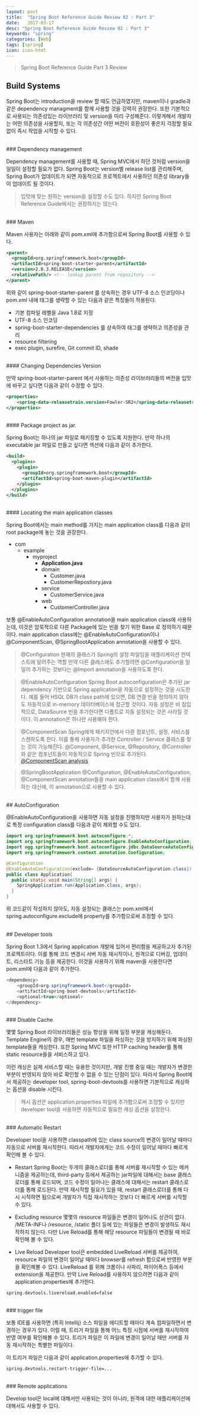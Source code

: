 ```yaml
---
layout: post
title:  "Spring Boot Reference Guide Review 02 : Part 3"
date:   2017-03-17
desc: "Spring Boot Reference Guide Review 02 : Part 3"
keywords: "spring"
categories: [Web]
tags: [spring]
icon: icon-html
---
```


> Spring Boot Reference Guide Part 3 Review

## Build Systems

 Spring Boot는 introduction을 review 할 때도 언급하였지만, maven이나 gradle과 같은 dependency managment를 함께 사용할 것을 강력히 권장한다. 또한 기본적으로 사용되는 의존성있는 라이브러리 및 version을 미리 구성해준다. 이렇게해서 개발자는 어떤 의존성을 사용할지, 또는 각 의존성간 어떤 버전이 호환성이 좋은지 걱정할 필요없이 즉시 작업을 시작할 수 있다.

<br>
### Dependency management

 Dependency management를 사용할 때, Spring MVC에서 하던 것처럼 version을 일일이 설정할 필요가 없다. Spring Boot는 version별 release list를 관리해주며, Spring Boot가 업데이트가 되면 자동적으로 프로젝트에서 사용하던 의존성 library들이 업데이트 될 것이다.

 > 입맛에 맞는 원하는 version을 설정할 수도 있다. 하지만 Spring Boot Reference Guide에서는 권장하지는 않는다.

<br>
### Maven

 Maven 사용자는 아래와 같이 pom.xml에 추가함으로써 Spring Boot를 사용할 수 있다.

~~~xml
<parent>
  <groupId>org.springframework.boot</groupId>
  <artifactId>spring-boot-starter-parent</artifactId>
  <version>2.0.3.RELEASE</version>
  <relativePath/> <!-- lookup parent from repository -->
</parent>
~~~

 위와 같이  spring-boot-starter-parent 를 상속하는 경우 UTF-8 소스 인코딩이나 pom.xml 내에 <version> 태그를 생략할 수 있는 다음과 같은 특징들이 적용된다.

 * 기본 컴파일 레벨을 Java 1.8로 지정
 * UTF-8 소스 인코딩
 * spring-boot-starter-dependencies 를 상속하여 <version> 태그를 생략하고 의존성을 관리
 * resource filtering
 * exec plugin, surefire, Git commit ID, shade

<br>
#### Changing Dependencies Version

만약 spring-boot-starter-parent 에서 사용하는 의존성 라이브러리들의 버전을 입맛에 바꾸고 싶다면 다음과 같이 수정할 수 있다.

~~~xml
<properties>
	<spring-data-releasetrain.version>Fowler-SR2</spring-data-releasetrain.version>
</properties>
~~~

<br>
#### Package project as jar.

 Spring Boot는 하나의 jar 파일로 패키징할 수 있도록 지원한다. 만약 하나의 executable jar 파일로 만들고 싶다면 <plugins> 섹션에 다음과 같이 추가한다.

 ~~~xml
 <build>
   <plugins>
     <plugin>
       <groupId>org.springframework.boot</groupId>
       <artifactId>spring-boot-maven-plugin</artifactId>
     </plugin>
   </plugins>
 </build>
 ~~~

<br>
#### Locating the main application classes

 Spring Boot에서는 main method를 가지는 main application class를 다음과 같이 root package에 놓는 것을 권장한다.

 - com
   - example
      - myproject
        - **Application.java**
        - domain
          - Customer.java
          - CustomerRepostiory.java
        - service
          - CustomerService.java
        - web
          - CustomerController.java


 보통 @EnableAutoConfiguration annotation을 main application class에 사용하는데, 이것은 암묵적으로 다른 Package에 있는 빈을 찾기 위한 Base 로 정의하기 때문이다. main application class에는 @EnableAutoConfiguration이나 @ComponentScan, @SpringBootApplication annotation을 사용할 수 있다.

 > @Configuration
  현재의 클래스가 Spring의 설정 파일임을 애플리케이션 컨텍스트에 알려주는 역할
  만약 다른 클래스에도 추가할려면 @Configuration을 일일이 추가하는 것보다는 @Import annotation을 사용하도록 한다.

  > @EnableAutoConfiguration
   Spring Boot autoconfiguration은 추가된 jar dependency 기반으로 Spring application을 자동으로 설정하는 것을 시도한다. 예를 들어 HSQL DB가 class path에 있으면, DB 연결 빈을 정의하지 않아도 자동적으로 in-memory 데이터베이스에 접근할 것이다.
   자동 설정은 비 침입적으로, DataSource 빈을 추가한다면 디폴트로 자동 설정되는 것은 사라질 것이다.
   이 annotation은 하나만 사용해야 한다.

  > @ComponentScan
  Spring에게 패키지안에서 다른 컴포넌트, 설정, 서비스를 스캔하도록 한다. 이를 통해 사용자가 추가한 Controller / Service 클래스를 찾는 것이 가능해진다. @Component, @Service, @Repository, @Controller와 같은 컴포넌트들이 자동적으로 Spring 빈으로 추가된다.
  [@ComponentScan analysis][componentscan_analysis]

  > @SpringBootApplication
  @Configuration, @EnableAutoConfiguration, @ComponentScan annotation들을 main application class에서 함께 사용하는 대신에, 이 annotation으로 사용할 수 있다.

<br>
## AutoConfiguration

@EnableAutoConfiguration을 사용하면 자동 설정을 진행하지만 사용자가 원하는대로 특정 configuration class를 다음과 같이 제외할 수도 있다.

~~~java
import org.springframework.boot.autoconfigure.*;
import org.springframework.boot.autoconfigure.EnableAutoConfiguration;
import ogg.springframework.boot.autoconfigure.jdbc.DataSourceAutoConfiguration;
import org.springframework.context.annotation.Configuration;

@Configuration
@EnableAutoConfiguration(exclude= {DataSourceAutoConfiguration.class})
public class Application{
  public static void main(String[] args) {
    SpringApplication.run(Application.class, args);
  }
}
~~~

 위 코드같이 작성하지 않아도, 자동 설정되는 클래스는 pom.xml에서 spring.autoconfigure.exclude에 property를 추가함으로써 조정할 수 있다.

<br>
## Developer tools

Spring Boot 1.3에서 Spring application 개발에 있어서 편리함을 제공하고자 추가된 프로젝트이다.
이를 통해 코드 변경시 서버 자동 재시작이나, 원격으로 디버깅, 업데이트, 리스타트 기능 등을 제공한다. 이것을 사용하기 위해 maven을 사용한다면 pom.xml에 다음과 같이 추가한다.

~~~java
<dependency>
    <groupId>org.springframework.boot</groupId>
    <artifactId>spring-boot-devtools</artifactId>
    <optional>true</optional>
</dependency>
~~~

<br>
### Disable Cache

 몇몇 Spring Boot 라이브러리들은 성능 향상을 위해 일정 부분을 캐싱해둔다. Template Engine의 경우, 매번 template 파일을 파싱하는 것을 방지하기 위해 파싱된 template들을 캐싱한다. 또한 Spring MVC 또한 HTTP caching header를 통해 static resource들을 서비스하고 있다.

 이런 캐싱은 실제 서비스할 때는 유용한 것이지만, 개발 진행 중일 때는 개발자가 변경한 부분이 반영되지 않아 바로 확인할 수 없을 수 있는 단점이 있다. 따라서 Spring Boot에서 제공하는 developer tool, spring-boot-devtools를 사용하면 기본적으로 캐싱하는 옵션을 disable 시킨다.

 > 캐시 옵션은 application.properties 파일에 추가함으로써 조정할 수 있지만 developer tool을 사용하면 자동적으로 필요한 캐싱 옵션을 설정한다.

<br>
### Automatic Restart

 Developer tool을 사용하면 classpath에 있는 class source의 변경이 일어날 때마다 자동으로 서버를 재시작한다. 따라서 개발자에게는 코드 수정이 일어날 때마다 빠르게 확인해 볼 수 있다.

 * Restart
 Spring Boot는 두개의 클래스로더를 통해 서버를 재시작할 수 있는 메커니즘을 제공하는데, third-party 등에서 제공하는 jar파일에 대해서는 base 클래스로더를 통해 로드되며, 코드 수정이 일어나는 클래스에 대해서는 restart 클래스로더를 통해 로드된다.
 만약 재시작할 필요가 있을 때, restart 클래스로더를 통해 다시 시작하면 됨으로써 개발자가 직접 재시작하는 것보다 더 빠르게 서버를 시작할 수 있다.

 * Excluding resource
 몇몇의 resource 파일들은 변경이 일어나도 상관이 없다. /META-INF나 /resource, /static 폴더 등에 있는 파일들은 변경이 발생하도 재시작하지 않는다. 다만 Live Reload를 통해 해당 resource 파일들이 변경될 때 바로 확인해 볼 수 있다.

 * Live Reload
 Developer tool은 embedded LiveReload 서버를 제공하여, resource 파일의 변경이 일어날 때마다 browser를 refresh 함으로써 반영한 부분을 확인해볼 수 있다. LiveReload 를 위해 크롬이나 사파리, 파이어폭스 등에서 extension을 제공한다.
 만약 Live Reload를 사용하지 않으려면 다음과 같이 application.properties에 추가한다.
 ~~~
 spring.devtools.livereload.enabled=false
 ~~~

<br>
### trigger file

 보통 IDE를 사용하면 (특히 Intellij) 소스 파일을 에디트할 때마다 계속 컴파일하면서 변경하는 경우가 있다. 이럴 때, 트리거 파일을 통해 어느 특정 시점에 서버를 재시작하여 반영 여부를 확인해볼 수 있다.
 트리거 파일은 이 파일에 변경이 일어날 때만 서버를 자동 재시작하는 특별한 파일이다.

 이 트리거 파일은 다음과 같이 application.properties에 추가할 수 있다.
 ~~~
 spring.devtools.restart-trigger-file=...
 ~~~

<br>
### Remote applications

 Develop tool은 local에 대해서만 사용되는 것이 아니라, 원격에 대한 애플리케이션에 대해서도 사용할 수 있다.

[componentscan_analysis]: http://thswave.github.io/spring/2015/02/02/spring-mvc-annotaion.html
